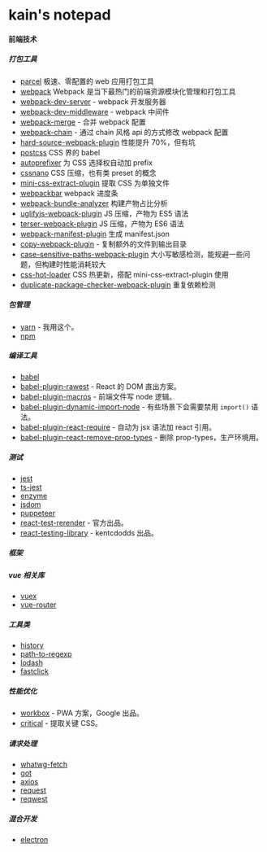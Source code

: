 # kain's notepad

#### 前端技术

##### 打包工具

* [parcel](https://www.parceljs.cn) 极速、零配置的 web 应用打包工具
* [webpack](https://webpack.js.org) Webpack 是当下最热门的前端资源模块化管理和打包工具
* [webpack-dev-server](https://github.com/webpack/webpack-dev-server) - webpack 开发服务器
* [webpack-dev-middleware](https://github.com/webpack/webpack-dev-middleware) - webpack 中间件
* [webpack-merge](https://github.com/survivejs/webpack-merge) - 合并 webpack 配置
* [webpack-chain](https://github.com/neutrinojs/webpack-chain) - 通过 chain 风格 api 的方式修改 webpack 配置
* [hard-source-webpack-plugin](https://github.com/mzgoddard/hard-source-webpack-plugin) 性能提升 70%，但有坑
* [postcss](https://github.com/postcss/postcss) CSS 界的 babel
* [autoprefixer](https://github.com/postcss/autoprefixer) 为 CSS 选择权自动加 prefix
* [cssnano](https://github.com/cssnano/cssnano) CSS 压缩，也有类 preset 的概念
* [mini-css-extract-plugin](https://github.com/webpack-contrib/mini-css-extract-plugin) 提取 CSS 为单独文件
* [webpackbar](https://github.com/nuxt/webpackbar) webpack 进度条
* [webpack-bundle-analyzer](https://github.com/webpack-contrib/webpack-bundle-analyzer) 构建产物占比分析
* [uglifyjs-webpack-plugin](https://github.com/webpack-contrib/uglifyjs-webpack-plugin) JS 压缩，产物为 ES5 语法
* [terser-webpack-plugin](https://github.com/webpack-contrib/terser-webpack-plugin) JS 压缩，产物为 ES6 语法
* [webpack-manifest-plugin](https://github.com/danethurber/webpack-manifest-plugin) 生成 manifest.json
* [copy-webpack-plugin](https://github.com/webpack-contrib/copy-webpack-plugin) - 复制额外的文件到输出目录
* [case-sensitive-paths-webpack-plugin](https://github.com/Urthen/case-sensitive-paths-webpack-plugin) 大小写敏感检测，能规避一些问题，但构建时性能消耗较大
* [css-hot-loader](https://github.com/shepherdwind/css-hot-loader) CSS 热更新，搭配 mini-css-extract-plugin 使用
* [duplicate-package-checker-webpack-plugin](https://github.com/darrenscerri/duplicate-package-checker-webpack-plugin) 重复依赖检测

##### 包管理

* [yarn](https://github.com/yarnpkg/yarn) - 我用这个。
* [npm](https://github.com/npm/cli)

##### 编译工具

* [babel](https://github.com/babel/babel)
* [babel-plugin-rawest](https://github.com/sokra/rawact) - React 的 DOM 直出方案。
* [babel-plugin-macros](https://github.com/kentcdodds/babel-plugin-macros) - 前端文件写 node 逻辑。
* [babel-plugin-dynamic-import-node](https://github.com/airbnb/babel-plugin-dynamic-import-node) - 有些场景下会需要禁用 `import()` 语法。
* [babel-plugin-react-require](https://github.com/vslinko/babel-plugin-react-require) - 自动为 jsx 语法加 react 引用。
* [babel-plugin-react-remove-prop-types](https://github.com/nkt/babel-plugin-react-remove-prop-types) - 删除 prop-types，生产环境用。

##### 测试

* [jest](https://github.com/facebook/jest)
* [ts-jest](https://github.com/kulshekhar/ts-jest)
* [enzyme](https://github.com/airbnb/enzyme)
* [jsdom](https://github.com/jsdom/jsdom)
* [puppeteer](https://github.com/GoogleChrome/puppeteer)
* [react-test-rerender](https://github.com/facebook/react/tree/master/packages/react-test-renderer) - 官方出品。
* [react-testing-library](https://github.com/kentcdodds/react-testing-library) - kentcdodds 出品。

##### 框架

##### vue 相关库

* [vuex](https://github.com/vuejs/vuex)
* [vue-router](https://github.com/vuejs/vue-router)

##### 工具类

* [history](https://github.com/ReactTraining/history)
* [path-to-regexp](https://github.com/pillarjs/path-to-regexp)
* [lodash](https://github.com/lodash/lodash)
* [fastclick](https://github.com/ftlabs/fastclick)

##### 性能优化

* [workbox](https://github.com/GoogleChrome/workbox) - PWA 方案，Google 出品。
* [critical](https://github.com/addyosmani/critical) - 提取关键 CSS。

##### 请求处理

* [whatwg-fetch](https://github.com/github/fetch)
* [got](https://github.com/sindresorhus/got)
* [axios](https://github.com/axios/axios)
* [request](https://github.com/request/request)
* [reqwest](https://github.com/ded/reqwest)

##### 混合开发

* [electron](https://github.com/electron/electron)